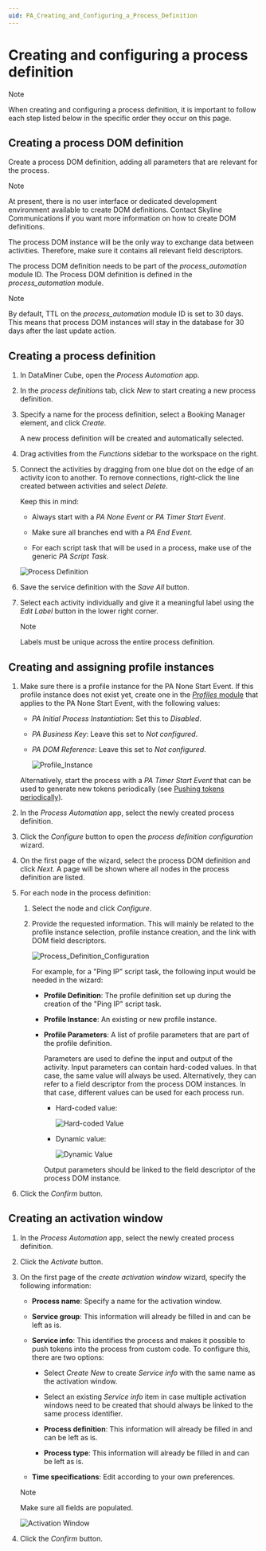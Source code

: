 ```yaml
---
uid: PA_Creating_and_Configuring_a_Process_Definition
---
```


# Creating and configuring a process definition

> [!NOTE]
> When creating and configuring a process definition, it is important to follow each step listed below in the specific order they occur on this page.

## Creating a process DOM definition

Create a process DOM definition, adding all parameters that are relevant for the process.

> [!NOTE]
> At present, there is no user interface or dedicated development environment available to create DOM definitions. Contact Skyline Communications if you want more information on how to create DOM definitions.

The process DOM instance will be the only way to exchange data between activities. Therefore, make sure it contains all relevant field descriptors.

The process DOM definition needs to be part of the *process_automation* module ID. The Process DOM definition is defined in the *process_automation* module.

> [!NOTE]
> By default, TTL on the *process_automation* module ID is set to 30 days. This means that process DOM instances will stay in the database for 30 days after the last update action.

## Creating a process definition

1. In DataMiner Cube, open the *Process Automation* app.

1. In the *process definitions* tab, click *New* to start creating a new process definition.

1. Specify a name for the process definition, select a Booking Manager element, and click *Create*.

   A new process definition will be created and automatically selected.

1. Drag activities from the *Functions* sidebar to the workspace on the right.

1. Connect the activities by dragging from one blue dot on the edge of an activity icon to another. To remove connections, right-click the line created between activities and select *Delete*.

   Keep this in mind:

   - Always start with a *PA None Event* or *PA Timer Start Event*.

   - Make sure all branches end with a *PA End Event*.

   - For each script task that will be used in a process, make use of the generic *PA Script Task.*

   ![Process Definition](~/dataminer/images/Process_Definition.png)

1. Save the service definition with the *Save All* button.

1. Select each activity individually and give it a meaningful label using the *Edit Label* button in the lower right corner.

   > [!NOTE]
   > Labels must be unique across the entire process definition.

## Creating and assigning profile instances

1. Make sure there is a profile instance for the PA None Start Event. If this profile instance does not exist yet, create one in the [*Profiles* module](xref:The_Profiles_module) that applies to the PA None Start Event, with the following values:

   - *PA Initial Process Instantiation*: Set this to *Disabled*.
   - *PA Business Key*: Leave this set to *Not configured*.
   - *PA DOM Reference*: Leave this set to *Not configured*.

     ![Profile_Instance](~/dataminer/images/Profile_Instance.png)

   Alternatively, start the process with a *PA Timer Start Event* that can be used to generate new tokens periodically (see [Pushing tokens periodically](xref:Pushing_Tokens_Into_A_Process#pushing-tokens-periodically)).

1. In the *Process Automation* app, select the newly created process definition.

1. Click the *Configure* button to open the *process definition configuration* wizard.

1. On the first page of the wizard, select the process DOM definition and click *Next*. A page will be shown where all nodes in the process definition are listed.

1. For each node in the process definition:

   1. Select the node and click *Configure*.

   1. Provide the requested information. This will mainly be related to the profile instance selection, profile instance creation, and the link with DOM field descriptors.

      ![Process_Definition_Configuration](~/dataminer/images/Process_Definition_Configuration.png)

      For example, for a "Ping IP" script task, the following input would be needed in the wizard:

      - **Profile Definition**: The profile definition set up during the creation of the "Ping IP" script task.

      - **Profile Instance**: An existing or new profile instance.

      - **Profile Parameters**: A list of profile parameters that are part of the profile definition.

        Parameters are used to define the input and output of the activity. Input parameters can contain hard-coded values. In that case, the same value will always be used. Alternatively, they can refer to a field descriptor from the process DOM instances. In that case, different values can be used for each process run.

        - Hard-coded value:

          ![Hard-coded Value](~/dataminer/images/Hard_Coded_Value.png)

        - Dynamic value:

          ![Dynamic Value](~/dataminer/images/Dynamic_Value.png)

        Output parameters should be linked to the field descriptor of the process DOM instance.

1. Click the *Confirm* button.

## Creating an activation window

1. In the *Process Automation* app, select the newly created process definition.

1. Click the *Activate* button.

1. On the first page of the *create activation window* wizard, specify the following information:

   - **Process name**: Specify a name for the activation window.

   - **Service group**: This information will already be filled in and can be left as is.

   - **Service info**: This identifies the process and makes it possible to push tokens into the process from custom code. To configure this, there are two options:

     - Select *Create New* to create *Service info* with the same name as the activation window.

     - Select an existing *Service info* item in case multiple activation windows need to be created that should always be linked to the same process identifier.

     - **Process definition**: This information will already be filled in and can be left as is.

     - **Process type**: This information will already be filled in and can be left as is.

   - **Time specifications**: Edit according to your own preferences.
   
   > [!NOTE]
   > Make sure all fields are populated.
   
     ![Activation Window](~/dataminer/images/Activation_Window.png)
     
1. Click the *Confirm* button.
